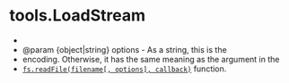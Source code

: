 # tools.LoadStream


 *
 * @param  {object|string}   options  -  As   a  string,  this   is  the
 * encoding. Otherwise, it  has the same meaning as the  argument in the
 * [`fs.readFile(filename[, options], callback)`](https://nodejs.org/dist/latest-v4.x/docs/api/fs.html#fs_fs_readfile_filename_options_callback) function.
 